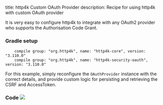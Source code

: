 title: http4k Custom OAuth Provider
description: Recipe for using http4k with custom OAuth provider

It is very easy to configure http4k to integrate with any OAuth2 provider who supports the Authorisation Code Grant.

### Gradle setup
```
    compile group: "org.http4k", name: "http4k-core", version: "3.110.0"
    compile group: "org.http4k", name: "http4k-security-oauth", version: "3.110.0"
```

For this example, simply reconfigure the `OAuthProvider` instance with the correct details, and provide custom logic for persisting and retrieving the CSRF and AccessToken.

### Code [<img class="octocat" src="/img/octocat-32.png"/>](https://github.com/http4k/http4k/blob/master/src/docs/cookbook/custom_oauth/example.kt)
<script src="https://gist-it.appspot.com/https://github.com/http4k/http4k/blob/master/src/docs/cookbook/custom_oauth/example.kt"></script>
